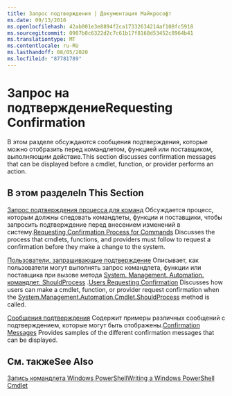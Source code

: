 ```yaml
---
title: Запрос подтверждения | Документация Майкрософт
ms.date: 09/13/2016
ms.openlocfilehash: 42ab001e3e8894f2ca17332634214af108fc5918
ms.sourcegitcommit: 0907b8c6322d2c7c61b17f8168d53452c8964b41
ms.translationtype: MT
ms.contentlocale: ru-RU
ms.lasthandoff: 08/05/2020
ms.locfileid: "87781789"
---
```

# <a name="requesting-confirmation"></a><span data-ttu-id="f3e7c-102">Запрос на подтверждение</span><span class="sxs-lookup"><span data-stu-id="f3e7c-102">Requesting Confirmation</span></span>

<span data-ttu-id="f3e7c-103">В этом разделе обсуждаются сообщения подтверждения, которые можно отобразить перед командлетом, функцией или поставщиком, выполняющим действие.</span><span class="sxs-lookup"><span data-stu-id="f3e7c-103">This section discusses confirmation messages that can be displayed before a cmdlet, function, or provider performs an action.</span></span>

## <a name="in-this-section"></a><span data-ttu-id="f3e7c-104">В этом разделе</span><span class="sxs-lookup"><span data-stu-id="f3e7c-104">In This Section</span></span>

<span data-ttu-id="f3e7c-105">[Запрос подтверждения процесса для команд](./requesting-confirmation-from-cmdlets.md) Обсуждается процесс, которым должны следовать командлеты, функции и поставщики, чтобы запросить подтверждение перед внесением изменений в систему.</span><span class="sxs-lookup"><span data-stu-id="f3e7c-105">[Requesting Confirmation Process for Commands](./requesting-confirmation-from-cmdlets.md) Discusses the process that cmdlets, functions, and providers must follow to request a confirmation before they make a change to the system.</span></span>

<span data-ttu-id="f3e7c-106">[Пользователи, запрашивающие подтверждение](./users-requesting-confirmation.md) Описывает, как пользователи могут выполнять запрос командлета, функции или поставщика при вызове метода [System. Management. Automation. командлет. ShouldProcess](/dotnet/api/System.Management.Automation.Cmdlet.ShouldProcess) .</span><span class="sxs-lookup"><span data-stu-id="f3e7c-106">[Users Requesting Confirmation](./users-requesting-confirmation.md) Discusses how users can make a cmdlet, function, or provider request confirmation when the [System.Management.Automation.Cmdlet.ShouldProcess](/dotnet/api/System.Management.Automation.Cmdlet.ShouldProcess) method is called.</span></span>

<span data-ttu-id="f3e7c-107">[Сообщения подтверждения](./confirmation-messages.md) Содержит примеры различных сообщений с подтверждением, которые могут быть отображены.</span><span class="sxs-lookup"><span data-stu-id="f3e7c-107">[Confirmation Messages](./confirmation-messages.md) Provides samples of the different confirmation messages that can be displayed.</span></span>

## <a name="see-also"></a><span data-ttu-id="f3e7c-108">См. также</span><span class="sxs-lookup"><span data-stu-id="f3e7c-108">See Also</span></span>

[<span data-ttu-id="f3e7c-109">Запись командлета Windows PowerShell</span><span class="sxs-lookup"><span data-stu-id="f3e7c-109">Writing a Windows PowerShell Cmdlet</span></span>](./writing-a-windows-powershell-cmdlet.md)
